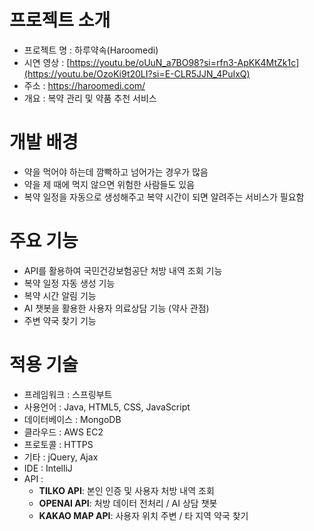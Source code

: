 # 프로젝트 소개
- 프로젝트 명 : 하루약속(Haroomedi)
- 시연 영상 : [https://youtu.be/oUuN_a7BO98?si=rfn3-ApKK4MtZk1c](https://youtu.be/OzoKi9t20LI?si=E-CLR5JJN_4PuIxQ)
- 주소 : https://haroomedi.com/
- 개요 : 복약 관리 및 약품 추천 서비스
# 개발 배경
- 약을 먹어야 하는데 깜빡하고 넘어가는 경우가 많음
- 약을 제 때에 먹지 않으면 위험한 사람들도 있음
- 복약 일정을 자동으로 생성해주고 복약 시간이 되면 알려주는 서비스가 필요함
# 주요 기능
- API를 활용하여 국민건강보험공단 처방 내역 조회 기능
- 복약 일정 자동 생성 기능
- 복약 시간 알림 기능
- AI 챗봇을 활용한 사용자 의료상담 기능 (약사 관점)
- 주변 약국 찾기 기능
# 적용 기술
- 프레임워크 : 스프링부트
- 사용언어 : Java, HTML5, CSS, JavaScript
- 데이터베이스 : MongoDB
- 클라우드 : AWS EC2
- 프로토콜 : HTTPS
- 기타 : jQuery, Ajax
- IDE : IntelliJ
- API :
  - **TILKO API**: 본인 인증 및 사용자 처방 내역 조회
  - **OPENAI API**: 처방 데이터 전처리 / AI 상담 챗봇
  - **KAKAO MAP API**: 사용자 위치 주변 / 타 지역 약국 찾기
